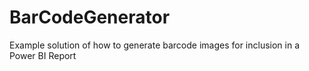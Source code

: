# BarCodeGenerator
Example solution of how to generate barcode images for inclusion in a Power BI Report
